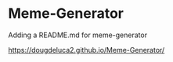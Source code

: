 # Meme-Generator
 Adding a README.md for meme-generator

https://dougdeluca2.github.io/Meme-Generator/
